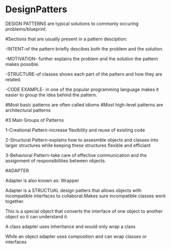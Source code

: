 # DesignPatters
DESIGN PATTERNS are typical solutions to commonly occuring problems/blueprint.




#Sections that are usually present in a pattern desciption:

-INTENT-of the pattern briefly descibes both the problem and the solution.

-MOTIVATION- further explains the problem and the solution the pattern makes possible.

-STRUCTURE-of classes shows each part of the pattern and how they are related.

-CODE EXAMPLE- in one of the popular programming language makes it easier to group the idea behind the pattern.




#Most basic patterns are often called idioms
#Most high-level patterns are architectural patterns



#3 Main Groups of Patterns

1-Creational Pattern-increase flexibility and reuse of existing code

2-Structural Pattern-explains how to assesmble objects and classes into larger structures while keeping these structures flexible and efficiant 

3-Behavioral Pattern-take care of effective communication and the assignment of responsibilities between objects.





#ADAPTER

Adapter is also known as: Wrapper 

Adapter is a STRUCTUAL design patters that allows objects with incompatible interfaces to collaborat.Makes sure incompatible classes work together. 

This is a special object that converts the interface of one object to another object so it can understand it. 

A class adapter uses inheritance and would only wrap a class

While an object adapter uses composition and can wrap classes or interfaces 

